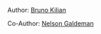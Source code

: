 

Author: [Bruno Kilian](https://github.com/bruno222)

Co-Author: [Nelson Galdeman](https://github.com/NelsonGaldeman)
